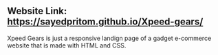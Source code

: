 ## Website Link: https://sayedpritom.github.io/Xpeed-gears/

Xpeed Gears is just a responsive landign page of a gadget e-commerce website that is made with HTML and CSS.
